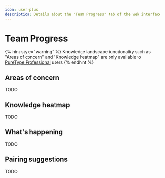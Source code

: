 ```yaml
---
icon: user-plus
description: Details about the "Team Progress" tab of the web interface
---
```


# Team Progress

{% hint style="warning" %}
Knowledge landscape functionality such as "Areas of concern" and "Knowledge heatmap" are only available to [PureType Professional](https://puretype.ai/#pricing) users
{% endhint %}

## Areas of concern

TODO

## Knowledge heatmap

TODO

## What's happening

TODO

## Pairing suggestions

TODO
